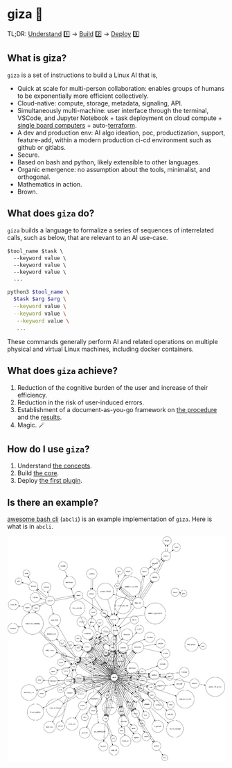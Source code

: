 # giza 🔻

TL;DR: [Understand](./chapters/abstract.md) 1️⃣ -> [Build](./chapters/core.md) 2️⃣ -> [Deploy](./chapters/plugins.md)  3️⃣

## What is giza?

`giza` is a set of instructions to build a Linux AI that is,

- Quick at scale for multi-person collaboration: enables groups of humans to be exponentially more efficient collectively.
- Cloud-native: compute, storage, metadata, signaling, API.
- Simultaneously multi-machine: user interface through the terminal, VSCode, and Jupyter Notebook + task deployment on cloud compute + [single board computers](https://github.com/kamangir/blue-bracket) + auto-[terraform](chapters/terraform.md). 
- A dev and production env: AI algo ideation, poc, productization, support, feature-add, within a modern production ci-cd environment such as github or gitlabs.
- Secure.
- Based on bash and python, likely extensible to other languages.  
- Organic emergence: no assumption about the tools, minimalist, and orthogonal.
- Mathematics in action.
- Brown.

## What does `giza` do?

`giza` builds a language to formalize a series of sequences of interrelated calls, such as below, that are relevant to an AI use-case.

```
$tool_name $task \
  --keyword value \
  --keyword value \
  --keyword value \
  ...
```

```bash
python3 $tool_name \
  $task $arg $arg \
  --keyword value \
  --keyword value \
   --keyword value \
   ...
```

These commands generally perform AI and related operations on multiple physical and virtual Linux machines, including docker containers.

## What does `giza` achieve?

1. Reduction of the cognitive burden of the user and increase of their efficiency.
1. Reduction in the risk of user-induced errors.
1. Establishment of a document-as-you-go framework on [the procedure](./chapters/script.md) and the [results](./chapters/objects.md).
2. Magic. 🪄

## How do I use `giza`?

1. Understand [the concepts](./chapters/concepts.md).
1. Build [the core](./chapters/core.md).
1. Deploy [the first plugin](./chapters/plugins.md).

## Is there an example?

[awesome bash cli](https://github.com/kamangir/awesome-bash-cli) (`abcli`) is an example implementation of `giza`. Here is what is in `abcli`.

![image](giza.png)
